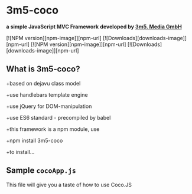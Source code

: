 # 3m5-coco
**a simple JavaScript MVC Framework**
**developed by <a href="http://www.3m5.de">3m5. Media GmbH</a>**

[![NPM version][npm-image]][npm-url] [![Downloads][downloads-image]][npm-url]
[![NPM version][npm-image]][npm-url] [![Downloads][downloads-image]][npm-url]

## What is 3m5-coco?

+based on dejavu class model

+use handlebars template engine

+use jQuery for DOM-manipulation

+use ES6 standard - precompiled by babel

+this framework is a npm module, use

+npm install 3m5-coco

+to install...

## Sample `cocoApp.js`

This file will give you a taste of how to use Coco.JS


